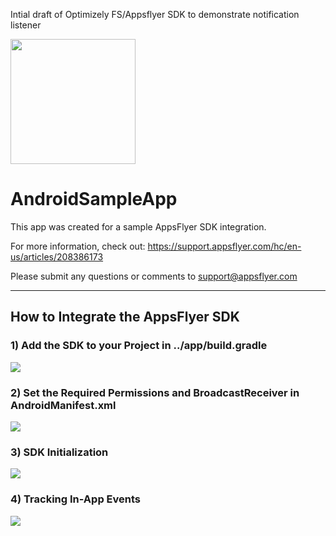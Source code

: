 Intial draft of Optimizely FS/Appsflyer SDK to demonstrate notification listener

<hl>

<img src="https://www.appsflyer.com/wp-content/uploads/2016/11/logo-1.svg"  width="200">


# AndroidSampleApp

This app was created for a sample AppsFlyer SDK integration. 

For more information, check out: https://support.appsflyer.com/hc/en-us/articles/208386173

Please submit any questions or comments to support@appsflyer.com

<hr>

## How to Integrate the AppsFlyer SDK

### 1) Add the SDK to your Project in ../app/build.gradle

<img src="/ScreenShots/GradleScreenShot.png/">

### 2) Set the Required Permissions and BroadcastReceiver in AndroidManifest.xml

<img src="/ScreenShots/AndroidManifestScreenShot.png/">

### 3) SDK Initialization

<img src="/ScreenShots/AFApplicationScreenShot.png/">

### 4) Tracking In-App Events
<img src="/ScreenShots/EventScreenShot.png/">

